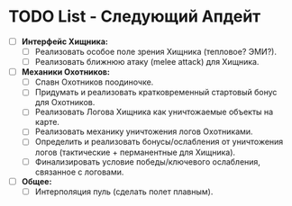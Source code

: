 # TODO List - Следующий Апдейт

- [ ] **Интерфейс Хищника:**
  - [ ] Реализовать особое поле зрения Хищника (тепловое? ЭМИ?).
  - [ ] Реализовать ближнюю атаку (melee attack) для Хищника.
- [ ] **Механики Охотников:**
  - [ ] Спавн Охотников поодиночке.
  - [ ] Придумать и реализовать кратковременный стартовый бонус для Охотников.
  - [ ] Реализовать Логова Хищника как уничтожаемые объекты на карте.
  - [ ] Реализовать механику уничтожения логов Охотниками.
  - [ ] Определить и реализовать бонусы/ослабления от уничтожения логов (тактические + перманентные для Хищника).
  - [ ] Финализировать условие победы/ключевого ослабления, связанное с логовами.
- [ ] **Общее:**
  - [ ] Интерполяция пуль (сделать полет плавным). 